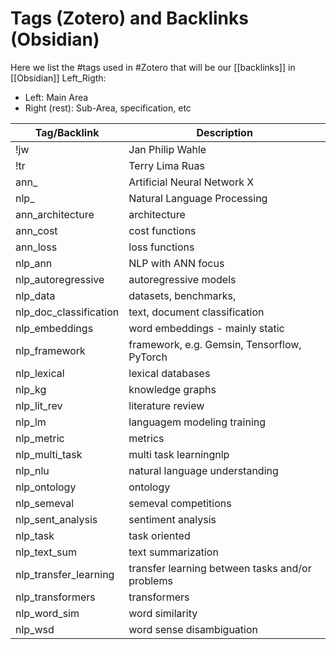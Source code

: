 # Tags (Zotero) and Backlinks (Obsidian)

Here we list the #tags used in #Zotero that will be our [[backlinks]] in [[Obsidian]]
Left_Rigth: 
- Left: Main Area
- Right (rest): Sub-Area, specification, etc

Tag/Backlink | Description
------------ | ------------
!jw| Jan Philip Wahle
!tr| Terry Lima Ruas
ann_| Artificial Neural Network X
nlp_| Natural Language Processing
ann_architecture| architecture
ann_cost| cost functions
ann_loss| loss functions
nlp_ann| NLP with ANN focus
nlp_autoregressive| autoregressive models
nlp_data| datasets, benchmarks,
nlp_doc_classification| text, document classification
nlp_embeddings| word embeddings - mainly static
nlp_framework| framework, e.g. Gemsin, Tensorflow, PyTorch
nlp_lexical| lexical databases
nlp_kg| knowledge graphs
nlp_lit_rev| literature review
nlp_lm| languagem modeling training
nlp_metric| metrics
nlp_multi_task| multi task learningnlp
nlp_nlu| natural language understanding
nlp_ontology| ontology
nlp_semeval| semeval competitions
nlp_sent_analysis| sentiment analysis
nlp_task| task oriented
nlp_text_sum| text summarization
nlp_transfer_learning| transfer learning between tasks and/or problems
nlp_transformers| transformers
nlp_word_sim| word similarity
nlp_wsd| word sense disambiguation